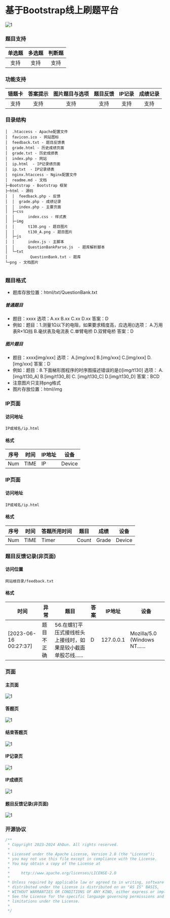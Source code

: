 # 基于Bootstrap线上刷题平台

![1](png/1.png)



### 题目支持

| 单选题 | 多选题 | 判断题 |
| :----: | :----: | :----: |
|  支持  |  支持  |  支持  |



### 功能支持

| 错题卡 | 答案提示 | 图片题目与选项 | 题目反馈 | IP记录 | 成绩记录 |
| :----: | :------: | :------------: | :------: | :----: | :------: |
|  支持  |   支持   |      支持      |   支持   |  支持  |   支持   |



### 目录结构

```apl
│  .htaccess - Apache配置文件
│  favicon.ico - 网站图标
│  feedback.txt - 题目反馈表
│  grade.html - 历史成绩页面
│  grade.txt - 历史成绩表
│  index.php - 网站
│  ip.html  - IP记录绩页面
│  ip.txt  - IP记录绩表
│  nginx.htaccess - Nginx配置文件
│  readme.md - 文档
├─Bootstrap - Bootstrap 框架
├─html - 源码
│  │  feedback.php - 反馈
│  │  grade.php - 成绩记录
│  │  index.php - 主要页面
│  ├─css
│  │      index.css - 样式表
│  ├─img
│  │      t130.png - 题目图片
│  │      t130_A.png - 题目图片
│  ├─js
│  │      index.js - 主脚本
│  │      QuestionBankParse.js  - 题库解析脚本
│  └─txt
│          QuestionBank.txt - 题库
└─png - 文档图片


```



### 题目格式

- 题库存放位置：html/txt/QuestionBank.txt

##### 普通题目

- 题目：xxxx 选项：A.xx B.xx C.xx D.xx 答案：D
- 例如：题目：1.测量1Ω以下的电阻，如果要求精度高，应选用()选项： A.万用表R×1Ω挡 B.毫伏表及电流表 C.单臂电桥  D.双臂电桥 答案：D

##### 图片题目

- 题目：xxxx[img/xxx]  选项： A.[img/xxx] B.[img/xxx] C.[img/xxx] D.[img/xxx] 答案：D
- 例如：题目：8.下面梯形图程序的时序图描述错误的是()[img/t130] 选项： A.[img/t130_A] B.[img/t130_B] C.   [img/t130_C] D.[img/t130_D] 答案：BCD
- 注意图片只支持png格式
- 图片存放位置：html/img

### IP页面

#### 访问地址

```apl
IP或域名/ip.html
```

#### 格式
| 序号  | 时间 | IP地址 | 设备 |
| ---- | ---- | ---- | ------ |
| Num  | TIME | IP   | Device |

### IP页面

#### 访问地址

```apl
IP或域名/ip.html
```

#### 格式
| 序号  | 时间 | 答题所用时间 | 题目 | 成绩 | 设备 |
| ---- | ---- | ---- | ------ | ------ | ------ |
| Num  | TIME | Timer | Count | Grade | Device |


### 题目反馈记录(非页面)

#### 访问位置

```apl
网站根目录/feedback.txt
```

#### 格式
| 时间 | 异常       | 题目 | 答案 | IP地址 | 设备 |
| ---- | ---- | ------ | ------ | ------ | ------ |
| [2023-06-16 00:27:37] | 题目不正确 | 56.在螺钉平压式接线桩头上接线时，如果是较小截面单股芯线...... | D | 127.0.0.1 | Mozilla/5.0 (Windows NT...... |

### 页面

#### 主页面

![1](png/1.png)

#### 答题页

![1](png/3.png)

#### 结束答题页

![1](png/2.png)

#### IP记录页

![1](png/5.png)

#### IP成绩页

![1](png/4.png)

#### 题目反馈记录(非页面)

![1](png/6.png)

### 开源协议

```c++
/**
 * Copyright 2023-2024 AhDun. All rights reserved.
 * 
 * Licensed under the Apache License, Version 2.0 (the "License");
 * you may not use this file except in compliance with the License.
 * You may obtain a copy of the License at
 * 
 *     http://www.apache.org/licenses/LICENSE-2.0
 * 
 * Unless required by applicable law or agreed to in writing, software
 * distributed under the License is distributed on an "AS IS" BASIS,
 * WITHOUT WARRANTIES OR CONDITIONS OF ANY KIND, either express or implied.
 * See the License for the specific language governing permissions and
 * limitations under the License.
 *
 */
```

